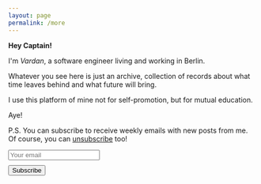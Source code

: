 ```yaml
---
layout: page
permalink: /more
---
```


**Hey Captain!**

I'm *Vardan*, a software engineer living and working in Berlin. 

Whatever you see here is just an archive, collection of records about what time leaves behind and what future will bring. 

I use this platform of mine not for self-promotion, but for mutual education.

Aye!


P.S. You can subscribe to receive weekly emails with new posts from me. Of course, you can [unsubscribe](/unsubscribe) too!
<form method="POST" action="http://formspree.io/vardants@gmail.com">
  <div style="margin-bottom: 10px;">	
  	<input type="email" name="email" class="input" maxlength="255" placeholder="Your email" required="required">
  </div>   
  <input type="hidden" name="_next" value="https://vtorosyan.github.io/subscribed"/>
  <input type="hidden" name="_subject" value="subscribe"/>
  <input type="hidden" name="_format" value="text"/>
  <button type="submit">Subscribe</button>
</form>


